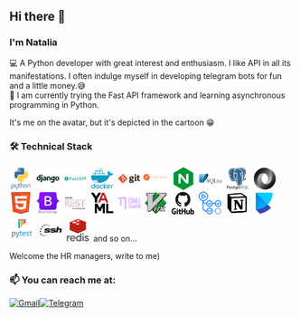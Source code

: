 ## Hi there 👋
### I'm Natalia
:computer: A Python developer with great interest and enthusiasm. I like API in all its manifestations. I often indulge myself in developing telegram bots for fun and a little money.:sweat_smile:\
🌱 I am currently trying the Fast API framework and learning asynchronous programming in Python.

It's me on the avatar, but it's depicted in the cartoon :grin:

### 🛠 Technical Stack
  <div>
    <img src="https://github.com/devicons/devicon/blob/master/icons/python/python-original-wordmark.svg" title="Python" alt="Python" width="40" height="40"/>&nbsp;
    <img src="https://github.com/devicons/devicon/blob/master/icons/django/django-plain-wordmark.svg" title="Django" alt="Django" width="40" height="40"/>&nbsp;
    <img src="https://github.com/devicons/devicon/blob/master/icons/fastapi/fastapi-plain-wordmark.svg" title="FastAPI" alt="FastAPI" width="40" height="40"/>&nbsp;
    <img src="https://github.com/devicons/devicon/blob/master/icons/docker/docker-plain-wordmark.svg" title="Docker" alt="Docker" width="40" height="40"/>&nbsp;
    <img src="https://github.com/devicons/devicon/blob/master/icons/git/git-original-wordmark.svg" title="Git" **alt="Git" width="40" height="40"/>
    <img src="https://github.com/devicons/devicon/blob/master/icons/postman/postman-original-wordmark.svg" title="Postman" alt="Postman" width="45" height="45"/>&nbsp;
    <img src="https://github.com/devicons/devicon/blob/master/icons/nginx/nginx-original.svg" title="Nginx" alt="Nginx" width="40" height="40"/>&nbsp;
    <img src="https://github.com/devicons/devicon/blob/master/icons/sqlite/sqlite-original-wordmark.svg" title="SQLite" alt="SQLite" width="40" height="40"/>&nbsp;
    <img src="https://github.com/devicons/devicon/blob/master/icons/postgresql/postgresql-original-wordmark.svg" title="PostgreeSQL"  alt="PostgreeSQL" width="40" height="40"/>&nbsp;
    <img src="https://github.com/devicons/devicon/blob/master/icons/json/json-original.svg"  title="json" alt="json" width="40" height="40"/>&nbsp;
    <img src="https://github.com/devicons/devicon/blob/master/icons/html5/html5-original.svg" title="HTML5" alt="HTML" width="40" height="40"/>&nbsp;
    <img src="https://github.com/devicons/devicon/blob/master/icons/bootstrap/bootstrap-original-wordmark.svg" title="Bootstrap" alt="Bootstrap" width="40" height="40"/>&nbsp;
    <img src="https://github.com/devicons/devicon/blob/master/icons/djangorest/djangorest-original.svg" title="DjangoRest"  alt="DjangoRest" width="40" height="40"/>&nbsp;
    <img src="https://github.com/devicons/devicon/blob/master/icons/yaml/yaml-original.svg" title="YAML" alt="YAML" width="40" height="40"/>&nbsp;
    <img src="https://github.com/devicons/devicon/blob/master/icons/nano/nano-plain-wordmark.svg" title="Nano" alt="Nano" width="40" height="40"/>&nbsp;
    <img src="https://github.com/devicons/devicon/blob/master/icons/vim/vim-original.svg" title="Vim" alt="Vim" width="40" height="40"/>&nbsp;
    <img src="https://github.com/devicons/devicon/blob/master/icons/github/github-original-wordmark.svg" title="GitHub" alt="GitHub" width="40" height="40"/>&nbsp;
    <img src="https://github.com/devicons/devicon/blob/master/icons/githubactions/githubactions-original.svg" title="GitHubActions" alt="GitHubActions" width="40" height="40"/>&nbsp;
    <img src="https://github.com/devicons/devicon/blob/master/icons/notion/notion-original.svg" title="Notion" alt="Notion" width="40" height="40"/>&nbsp;
    <img src="https://github.com/devicons/devicon/blob/master/icons/poetry/poetry-original.svg" width="40" height="40"/>&nbsp;
    <img src="https://github.com/devicons/devicon/blob/master/icons/pytest/pytest-original-wordmark.svg" width="45" height="45"/>&nbsp;
    <img src="https://github.com/devicons/devicon/blob/master/icons/ssh/ssh-original-wordmark.svg" width="40" height="40"/>&nbsp;
    <img src="https://github.com/devicons/devicon/blob/master/icons/redis/redis-original-wordmark.svg" width="40" height="40"/>&nbsp;
      and so on...
  </div>

Welcome the HR managers, write to me)

### 📫 You can reach me at:

[![Gmail](https://1.bp.blogspot.com/-lzoUL6Iz0RY/YdnPXtcASSI/AAAAAAAAKQk/y_Lmzq_1qyocMZsGwAGo3k_iW1hzZpNogCNcBGAsYHQ/s199/gmail-to-get-new-icon-as-part-of-g-suite-rebranding.jpg)](mailto:momtheprogram@gmail.com/ "Write me an email")[![Telegram](https://content.foto.my.mail.ru/mail/sandalovanv/_blogs/i-343.jpg)](https://t.me/mom_of_code/ "Send me a message")

<!--
**momtheprogram/momtheprogram** is a ✨ _special_ ✨ repository because its `README.md` (this file) appears on your GitHub profile.

Here are some ideas to get you started:

- 🔭 I’m currently working on ...
- 🌱 I’m currently learning ...
- 👯 I’m looking to collaborate on ...
- 🤔 I’m looking for help with ...
- 💬 Ask me about ...
- 📫 How to reach me: ...
- 😄 Pronouns: ...
- ⚡ Fun fact: ...
-->


